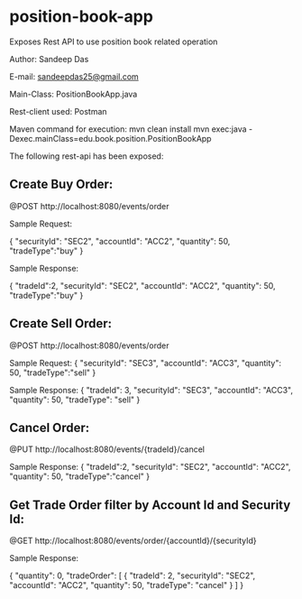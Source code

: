 # position-book-app
Exposes Rest API to use position book related operation

Author: Sandeep Das

E-mail: sandeepdas25@gmail.com

Main-Class: PositionBookApp.java

Rest-client used: Postman

Maven command for execution:
mvn clean install
mvn exec:java  -Dexec.mainClass=edu.book.position.PositionBookApp

The following rest-api has been exposed: 

Create Buy Order:
---------------
@POST
http://localhost:8080/events/order

 Sample Request:

 {
        "securityId": "SEC2",
        "accountId": "ACC2",
        "quantity": 50,
        "tradeType":"buy"
 }
 
 Sample Response:
 
 {
            "tradeId":2,
            "securityId": "SEC2",
            "accountId": "ACC2",
            "quantity": 50,
            "tradeType":"buy"
     }
 
 Create Sell Order:
 ---------------
 @POST
 http://localhost:8080/events/order
 
 Sample Request:
  {
         "securityId": "SEC3",
         "accountId": "ACC3",
         "quantity": 50,
         "tradeType":"sell"
  }
  
 Sample Response:
  {
      "tradeId": 3,
      "securityId": "SEC3",
      "accountId": "ACC3",
      "quantity": 50,
      "tradeType": "sell"
  }
  
Cancel Order:
---------------
 @PUT
 http://localhost:8080/events/{tradeId}/cancel
 
 Sample Response:
 {
          "tradeId":2,
          "securityId": "SEC2",
          "accountId": "ACC2",
          "quantity": 50,
          "tradeType":"cancel"
   }

Get Trade Order filter by Account Id and Security Id:
-----------------
@GET
http://localhost:8080/events/order/{accountId}/{securityId}

Sample Response:

{
    "quantity": 0,
    "tradeOrder": [
        {
            "tradeId": 2,
            "securityId": "SEC2",
            "accountId": "ACC2",
            "quantity": 50,
            "tradeType": "cancel"
        }
    ]
}